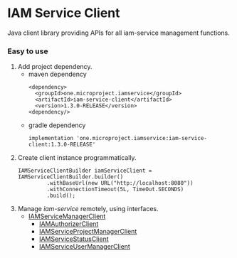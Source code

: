 # IAM Service Client
Java client library providing APIs for all iam-service management functions.
 
### Easy to use
1. Add project dependency.
   * maven dependency
     ```
     <dependency>
       <groupId>one.microproject.iamservice</groupId>
       <artifactId>iam-service-client</artifactId>
       <version>1.3.0-RELEASE</version>
     <dependency/>
     ```
   * gradle dependency
     ```
     implementation 'one.microproject.iamservice:iam-service-client:1.3.0-RELEASE'
     ```
2. Create client instance programmatically.
   ```
   IAMServiceClientBuilder iamServiceClient = IAMServiceClientBuilder.builder()
            .withBaseUrl(new URL("http://localhost:8080"))
            .withConnectionTimeout(5L, TimeOut.SECONDS)
            .build();
   ```
3. Manage *iam-service* remotely, using interfaces.
   * [IAMServiceManagerClient](src/main/java/one/microproject/iamservice/serviceclient/IAMServiceManagerClient.java)
     * [IAMAuthorizerClient](src/main/java/one/microproject/iamservice/serviceclient/IAMAuthorizerClient.java)
     * [IAMServiceProjectManagerClient](src/main/java/one/microproject/iamservice/serviceclient/IAMServiceProjectManagerClient.java)
     * [IAMServiceStatusClient](src/main/java/one/microproject/iamservice/serviceclient/IAMServiceStatusClient.java)
     * [IAMServiceUserManagerClient](src/main/java/one/microproject/iamservice/serviceclient/IAMServiceUserManagerClient.java)
      